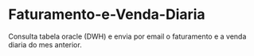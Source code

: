 # Faturamento-e-Venda-Diaria
Consulta tabela oracle (DWH) e envia por email o faturamento e a venda diaria do mes anterior.
